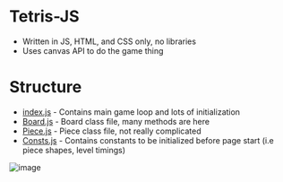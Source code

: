 # Tetris-JS
- Written in JS, HTML, and CSS only, no libraries
- Uses canvas API to do the game thing


# Structure
- [index.js](/index.js) - Contains main game loop and lots of initialization
- [Board.js](/Board.js) - Board class file, many methods are here
- [Piece.js](/Piece.js) - Piece class file, not really complicated
- [Consts.js](/consts.js) - Contains constants to be initialized before page start (i.e piece shapes, level timings)

![image](https://user-images.githubusercontent.com/7621694/206811724-f4a4d087-7954-4a76-afdd-b651233625d0.png)
